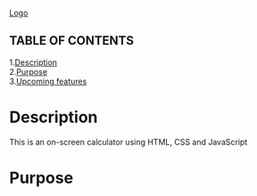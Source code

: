 [Logo](assets/images/calculator.png)

## TABLE OF CONTENTS

1.[Description](#Description)<br>2.[Purpose](#Purpose)<br>3.[Upcoming features](#upcoming-features)

# Description

This is an on-screen calculator using HTML, CSS and JavaScript

# Purpose
